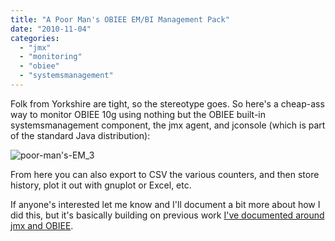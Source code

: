 ```yaml
---
title: "A Poor Man's OBIEE EM/BI Management Pack"
date: "2010-11-04"
categories: 
  - "jmx"
  - "monitoring"
  - "obiee"
  - "systemsmanagement"
---
```


Folk from Yorkshire are tight, so the stereotype goes. So here's a cheap-ass way to monitor OBIEE 10g using nothing but the OBIEE built-in systemsmanagement component, the jmx agent, and jconsole (which is part of the standard Java distribution):

![](/images/rnm1978/poor-mans-em_3.png "poor-man's-EM_3")

From here you can also export to CSV the various counters, and then store history, plot it out with gnuplot or Excel, etc.

If anyone's interested let me know and I'll document a bit more about how I did this, but it's basically building on previous work [I've documented around jmx and OBIEE](http://rnm1978.wordpress.com/category/jmx/).
